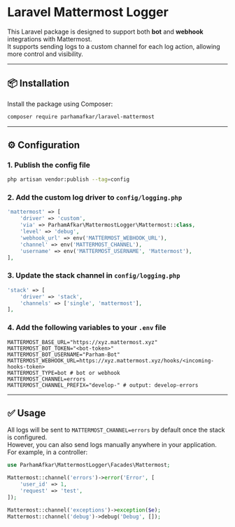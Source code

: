 # Laravel Mattermost Logger

This Laravel package is designed to support both **bot** and **webhook** integrations with Mattermost.  
It supports sending logs to a custom channel for each log action, allowing more control and visibility.

---

## 📦 Installation

Install the package using Composer:

```bash
composer require parhamafkar/laravel-mattermost
```

---

## ⚙️ Configuration

### 1. Publish the config file

```bash
php artisan vendor:publish --tag=config
```

### 2. Add the custom log driver to `config/logging.php`

```php
'mattermost' => [
    'driver' => 'custom',
    'via' => ParhamAfkar\MattermostLogger\Mattermost::class,
    'level' => 'debug',
    'webhook_url' => env('MATTERMOST_WEBHOOK_URL'),
    'channel' => env('MATTERMOST_CHANNEL'),
    'username' => env('MATTERMOST_USERNAME', 'Mattermost'),
],
```

### 3. Update the stack channel in `config/logging.php`

```php
'stack' => [
    'driver' => 'stack',
    'channels' => ['single', 'mattermost'],
],
```

### 4. Add the following variables to your `.env` file

```env
MATTERMOST_BASE_URL="https://xyz.mattermost.xyz"
MATTERMOST_BOT_TOKEN="<bot-token>"
MATTERMOST_BOT_USERNAME="Parham-Bot"
MATTERMOST_WEBHOOK_URL=https://xyz.mattermost.xyz/hooks/<incoming-hooks-token>
MATTERMOST_TYPE=bot # bot or webhook
MATTERMOST_CHANNEL=errors
MATTERMOST_CHANNEL_PREFIX="develop-" # output: develop-errors
```

---

## ✅ Usage

All logs will be sent to `MATTERMOST_CHANNEL=errors` by default once the stack is configured.  
However, you can also send logs manually anywhere in your application. For example, in a controller:

```php
use ParhamAfkar\MattermostLogger\Facades\Mattermost;

Mattermost::channel('errors')->error('Error', [
    'user_id' => 1,
    'request' => 'test',
]);

Mattermost::channel('exceptions')->exception($e);
Mattermost::channel('debug')->debug('Debug', []);
```
